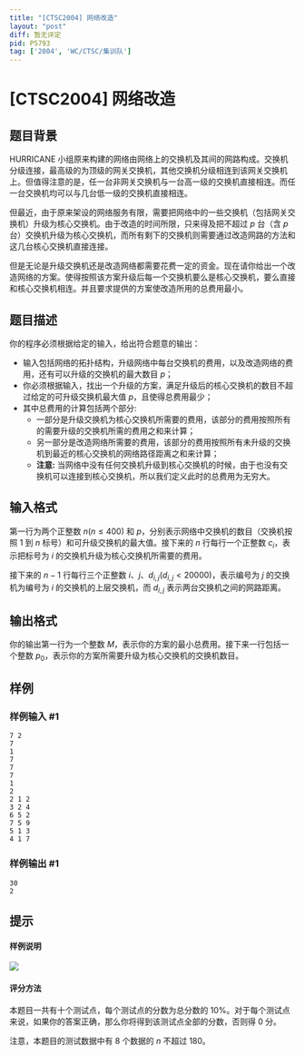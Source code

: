 ```yaml
---
title: "[CTSC2004] 网络改造"
layout: "post"
diff: 暂无评定
pid: P5793
tag: ['2004', 'WC/CTSC/集训队']
---
```

# [CTSC2004] 网络改造
## 题目背景

HURRICANE 小组原来构建的网络由网络上的交换机及其间的网路构成。交换机分级连接，最高级的为顶级的网关交换机，其他交换机分级相连到该网关交换机上。但值得注意的是，任一台非网关交换机与一台高一级的交换机直接相连。而任一台交换机均可以与几台低一级的交换机直接相连。

但最近，由于原来架设的网络服务有限，需要把网络中的一些交换机（包括网关交换机）升级为核心交换机。由于改造的时间所限，只来得及把不超过 $p$ 台（含 $p$ 台）交换机升级为核心交换机，而所有剩下的交换机则需要通过改造网路的方法和这几台核心交换机直接连接。

但是无论是升级交换机还是改造网络都需要花费一定的资金。现在请你给出一个改造网络的方案。使得按照该方案升级后每一个交换机要么是核心交换机，要么直接和核心交换机相连。并且要求提供的方案使改造所用的总费用最小。
## 题目描述

你的程序必须根据给定的输入，给出符合题意的输出：

+ 输入包括网络的拓扑结构，升级网络中每台交换机的费用，以及改造网络的费用，还有可以升级的交换机的最大数目 $p$；
+ 你必须根据输入，找出一个升级的方案，满足升级后的核心交换机的数目不超过给定的可升级交换机最大值 $p$，且使得总费用最少；
+ 其中总费用的计算包括两个部分:
    - 一部分是升级交换机为核心交换机所需要的费用，该部分的费用按照所有的需要升级的交换机所需的费用之和来计算；
    - 另一部分是改造网络所需要的费用，该部分的费用按照所有未升级的交换机到最近的核心交换机的网络路径距离之和来计算；
    - **注意:** 当网络中没有任何交换机升级到核心交换机的时候，由于也没有交换机可以连接到核心交换机，所以我们定义此时的总费用为无穷大。
## 输入格式

第一行为两个正整数 $n(n \leq 400)$ 和 $p$，分别表示网络中交换机的数目（交换机按照 $1$ 到 $n$ 标号）和可升级交换机的最大值。接下来的 $n$ 行每行一个正整数 $c_i$，表示把标号为 $i$ 的交换机升级为核心交换机所需要的费用。

接下来的 $n-1$ 行每行三个正整数 $i$、$j$、$d_{i,j}(d_{i,j}<20000)$，表示编号为 $j$ 的交换机为编号为 $i$ 的交换机的上层交换机，而 $d_{i,j}$ 表示两台交换机之间的网路距离。
## 输出格式

你的输出第一行为一个整数 $M$，表示你的方案的最小总费用。接下来一行包括一个整数 $p_0$，表示你的方案所需要升级为核心交换机的交换机数目。
## 样例

### 样例输入 #1
```
7 2
7
1
7
7
7
1
2
2 1 2
3 2 4
6 5 2
7 5 9
5 1 3
4 1 7
```
### 样例输出 #1
```
30
2
```
## 提示

#### 样例说明
![](https://cdn.luogu.com.cn/upload/image_hosting/74nd663j.png)

#### 评分方法
本题目一共有十个测试点，每个测试点的分数为总分数的 $10\%$。对于每个测试点来说，如果你的答案正确，那么你将得到该测试点全部的分数，否则得 $0$ 分。

注意，本题目的测试数据中有 $8$ 个数据的 $n$ 不超过 $180$。
